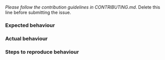 *Please follow the contribution guidelines in CONTRIBUTING.md*. Delete this line before submitting the issue.

### Expected behaviour



### Actual behaviour



### Steps to reproduce behaviour